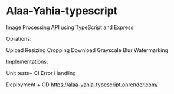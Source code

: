 # Alaa-Yahia-typescript

Image Processing API using TypeScript and Express

Oprations:

Upload
Resizing
Cropping
Download
Grayscale
Blur
Watermarking

Implementations:

Unit tests+ CI
Error Handling

Deployment + CD
https://alaa-yahia-typescript.onrender.com/
